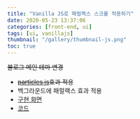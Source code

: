 ```yaml
---
title: "Vanilla JS로 패럴랙스 스크롤 적용하기"
date: 2020-05-23 13:37:06
categories: [front-end, ui]
tags: [ui, vanillajs]
thumbnail: "/gallery/thumbnail-js.png"
toc: true
---
```


<del>블로그 메인 테마 변경</dle>
* <del>[particles.js](https://vincentgarreau.com/particles.js/)효과 적용</dle>
* 백그라운드에 패럴랙스 효과 적용
* [구현 화면](https://recordboy.github.io/ui/parallax-scroll/)  
* [코드](https://github.com/recordboy/ui/tree/master/parallax-scroll)
